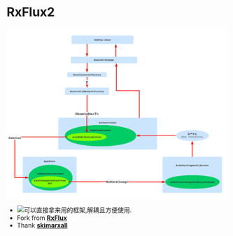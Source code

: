 # RxFlux2
![architecture](architecture.png)
* [![](https://jitpack.io/v/coolfire2015/RxFlux2.svg)](https://jitpack.io/#coolfire2015/RxFlux2)可以直接拿来用的框架,解耦且方便使用.
* Fork from [**RxFlux**](https://github.com/skimarxall/RxFlux)
* Thank [**skimarxall**](https://github.com/skimarxall)

